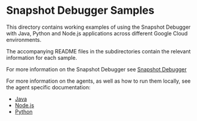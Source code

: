 # Snapshot Debugger Samples

This directory contains working examples of using the Snapshot Debugger with
Java, Python and Node.js applications across different Google Cloud
environments.

The accompanying README files in the subdirectories contain the relevant
information for each sample.

For more information on the Snapshot Debugger see [Snapshot
Debugger](https://github.com/GoogleCloudPlatform/snapshot-debugger)

For more information on the agents, as well as how to run them locally, see the
agent specific documentation:

* [Java](https://github.com/GoogleCloudPlatform/snapshot-debugger/blob/main/docs/java.md)
* [Node.js](https://github.com/GoogleCloudPlatform/snapshot-debugger/blob/main/docs/node-js.md)
* [Python](https://github.com/GoogleCloudPlatform/snapshot-debugger/blob/main/docs/python.md)

